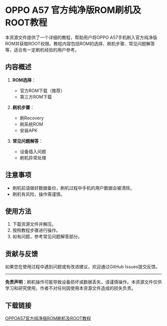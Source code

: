 # OPPO A57 官方纯净版ROM刷机及ROOT教程

本资源文件提供了一个详细的教程，帮助用户将OPPO A57手机刷入官方纯净版ROM并获取ROOT权限。教程内容包括ROM的选择、刷机步骤、常见问题解答等，适合有一定刷机经验的用户参考。

## 内容概述

1. **ROM选择**：
   - 官方ROM下载（推荐）
   - 第三方ROM下载

2. **刷机步骤**：
   - 刷Recovery
   - 刷系统ROM
   - 安装APK

3. **常见问题解答**：
   - 设备插入问题
   - 刷机异常处理

## 注意事项

- 刷机前请做好数据备份，刷机过程中手机的用户数据会被清除。
- 刷机有风险，操作需谨慎。

## 使用方法

1. 下载资源文件并解压。
2. 按照教程步骤进行操作。
3. 如有问题，参考常见问题解答部分。

## 贡献与反馈

如果您在使用过程中遇到问题或有改进建议，欢迎通过GitHub Issues提交反馈。

---

**免责声明**：刷机操作可能导致设备损坏或数据丢失，请谨慎操作。本资源文件仅供学习和研究使用，作者不对任何因使用本资源文件造成的损失负责。

## 下载链接

[OPPOA57官方纯净版ROM刷机及ROOT教程](https://pan.quark.cn/s/c372b3d13e37)